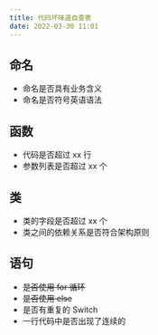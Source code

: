 ```yaml
---
title: 代码坏味道自查表
date: 2022-03-30 11:01
---
```

## 命名
- 命名是否具有业务含义
- 命名是否符号英语语法

## 函数
- 代码是否超过 xx 行
- 参数列表是否超过 xx 个

## 类
- 类的字段是否超过 xx 个
- 类之间的依赖关系是否符合架构原则

## 语句
- ~~是否使用 for 循环~~
- ~~是否使用 else~~
- 是否有重复的 Switch
- 一行代码中是否出现了连续的
